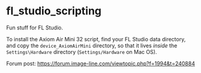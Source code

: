# fl_studio_scripting
Fun stuff for FL Studio.

To install the Axiom Air Mini 32 script, find your FL Studio data directory, and copy the `device_AxiomAirMini` directory, so that it lives _inside_ the `Settings\Hardware` directory (`Settings/Hardware` on Mac OS).

Forum post:
https://forum.image-line.com/viewtopic.php?f=1994&t=240884
